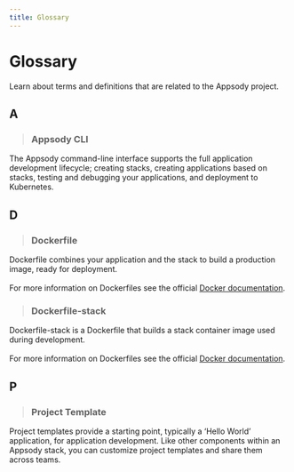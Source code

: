 ```yaml
---
title: Glossary
---
```


# Glossary
Learn about terms and definitions that are related to the Appsody project.

## A

>### Appsody CLI
The Appsody command-line interface supports the full application development lifecycle; creating stacks, creating applications based on stacks, testing and debugging your applications, and deployment to Kubernetes.

## D

>### Dockerfile
Dockerfile combines your application and the stack to build a production image, ready for deployment.  
‎  
For more information on Dockerfiles see the official [Docker documentation](https://docs.docker.com/engine/reference/builder).

>### Dockerfile-stack
Dockerfile-stack is a Dockerfile that builds a stack container image used during development.  
‎  
For more information on Dockerfiles see the official [Docker documentation](https://docs.docker.com/engine/reference/builder).

## P

>### Project Template
Project templates provide a starting point, typically a ‘Hello World’ application, for application development. Like other components within an Appsody stack, you can customize project templates and share them across teams.